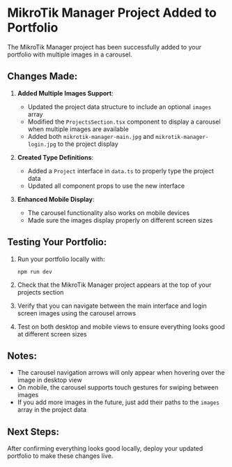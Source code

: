 # MikroTik Manager Project Added to Portfolio

The MikroTik Manager project has been successfully added to your portfolio with multiple images in a carousel.

## Changes Made:

1. **Added Multiple Images Support**:
   - Updated the project data structure to include an optional `images` array
   - Modified the `ProjectsSection.tsx` component to display a carousel when multiple images are available
   - Added both `mikrotik-manager-main.jpg` and `mikrotik-manager-login.jpg` to the project display

2. **Created Type Definitions**:
   - Added a `Project` interface in `data.ts` to properly type the project data
   - Updated all component props to use the new interface

3. **Enhanced Mobile Display**:
   - The carousel functionality also works on mobile devices
   - Made sure the images display properly on different screen sizes

## Testing Your Portfolio:

1. Run your portfolio locally with:
   ```
   npm run dev
   ```

2. Check that the MikroTik Manager project appears at the top of your projects section

3. Verify that you can navigate between the main interface and login screen images using the carousel arrows

4. Test on both desktop and mobile views to ensure everything looks good at different screen sizes

## Notes:

- The carousel navigation arrows will only appear when hovering over the image in desktop view
- On mobile, the carousel supports touch gestures for swiping between images
- If you add more images in the future, just add their paths to the `images` array in the project data

## Next Steps:

After confirming everything looks good locally, deploy your updated portfolio to make these changes live.
